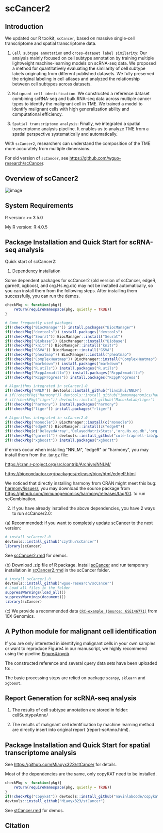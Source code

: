 # scCancer2

## Introduction

We updated our R toolkit, `scCancer`, based on massive single-cell transcriptome and spatial transcriptome data.

1. `Cell subtype annotation` and `cross-dataset label similarity`: Our analysis mainly focused on cell subtype annotation by training multiple lightweight machine-learning models on scRNA-seq data. We proposed a method for quantitatively evaluating the similarity of cell subtype labels originating from different published datasets. We fully preserved the original labeling in cell atlases and analyzed the relationship between cell subtypes across datasets.

2. `Malignant cell identification`: We constructed a reference dataset combining scRNA-seq and bulk RNA-seq data across multiple cancer types to identify the malignant cell in TME. We trained a model to identify malignant cells with high generalization ability and computational efficiency. 

3. `Spatial transcriptome analysis`: Finally, we integrated a spatial transcriptome analysis pipeline. It enables us to analyze TME from a spatial perspective systematically and automatically.

With `scCancer2`, researchers can understand the composition of the TME more accurately from multiple dimensions.

For old version of `scCancer`, see https://github.com/wguo-research/scCancer.

## Overview of scCancer2
![image](https://github.com/czythu/scCancer/blob/master/inst/Overview.png)

## System Requirements

R version: >= 3.5.0

My R version: R 4.0.5

## Package Installation and Quick Start for scRNA-seq analysis

Quick start of scCancer2:

1. Dependency installation

Some dependent packages for scCancer2 (old version of scCancer, edgeR, garnett, xgboost, and org.Hs.eg.db) may not be installed automatically, so you can install them from the following steps. After installing them successfully, you can run the demos.

```R
checkPkg <- function(pkg){
    return(requireNamespace(pkg, quietly = TRUE))
}

# Some frequently used packages
if(!checkPkg("BiocManager")) install.packages("BiocManager")
if(!checkPkg("devtools")) install.packages("devtools")
if(!checkPkg("Seurat")) BiocManager::install("Seurat")
if(!checkPkg("Biobase")) BiocManager::install("Biobase")
if(!checkPkg("knitr")) BiocManager::install("knitr")
if(!checkPkg("GSVA")) BiocManager::install("GSVA")
if(!checkPkg("pheatmap")) BiocManager::install("pheatmap")
if(!checkPkg("ComplexHeatmap")) BiocManager::install("ComplexHeatmap")
if(!checkPkg("markdown")) install.packages("markdown")
if(!checkPkg("R.utils")) install.packages("R.utils")
if(!checkPkg("RcppArmadillo")) install.packages("RcppArmadillo")
if(!checkPkg("RcppProgress")) install.packages("RcppProgress")

# Algorithms integrated in scCancer1.0
if(!checkPkg("NNLM")) devtools::install_github("linxihui/NNLM")
# if(!checkPkg("harmony")) devtools::install_github("immunogenomics/harmony")
# if(!checkPkg("liger")) devtools::install_github("MacoskoLab/liger")
if(!checkPkg("harmony")) install.packages("harmony")
if(!checkPkg("liger")) install.packages("rliger")

# Algorithms integrated in scCancer2.0
if(!checkPkg("monocle")) BiocManager::install(c("monocle"))
if(!checkPkg("edgeR")) BiocManager::install(c("edgeR"))
if(!checkPkg(c('DelayedArray','DelayedMatrixStats','org.Hs.eg.db','org.Mm.eg.db'))) BiocManager::install(c('DelayedArray','DelayedMatrixStats','org.Hs.eg.db','org.Mm.eg.db'))
if(!checkPkg("garnett")) devtools::install_github("cole-trapnell-lab/garnett")
if(!checkPkg("xgboost")) install.packages("xgboost")
```

if errors occur when installing "NNLM", "edgeR" or "harmony", you may install them from the .tar.gz file:

https://cran.r-project.org/src/contrib/Archive/NNLM/

https://bioconductor.org/packages/release/bioc/html/edgeR.html

We noticed that directly installing harmony from CRAN might meet this bug: [harmony/issues/](https://github.com/immunogenomics/harmony/issues/159),
you may download the source package from https://github.com/immunogenomics/harmony/releases/tag/0.1. to run scCombination.

2. If you have already installed the above dependencies, you have 2 ways to run scCancer2.0:

(a) Recommended: if you want to completely update scCancer to the next version:

```R
# install scCancer2.0
devtools::install_github("czythu/scCancer")
library(scCancer)
```

See [scCancer2.rmd](https://github.com/czythu/scCancer/blob/master/vignettes/) for demos.

(b) Download .zip file of R package. Install [scCancer](https://github.com/wguo-research/scCancer) and run temporary installation in [scCancer2.rmd](https://github.com/czythu/scCancer/blob/master/vignettes/) in the scCancer folder.

```R
# install scCancer1.0
devtools::install_github("wguo-research/scCancer")
# Load all files in the folder
suppressWarnings(load_all())
suppressWarnings(document())
library(scCancer)
```

(c) We provide a recommended data [`CRC-example (Source: GSE146771)`](https://cloud.tsinghua.edu.cn/f/eeabce03650244cea46e/?dl=1) from 10X Genomics.

## A Python module for malignant cell identification

If you are only interested in identifying malignant cells in your own samples or want to reproduce Figure4 in our manuscript, we highly recommend using the pipeline [Figure4.ipynb](https://github.com/czythu/scCancer_MicroEnv/tree/master/MalignantCellIdentification)

The constructed reference and several query data sets have been uploaded to: .

The basic processing steps are relied on package `scanpy`, `sklearn` and `xgboost`.

## Report Generation for scRNA-seq analysis

1. The results of cell subtype annotation are stored in folder: cellSubtypeAnno/

2. The results of malignant cell identification by machine learning method are directly insert into original report (report-scAnno.html).

## Package Installation and Quick Start for spatial transcriptome analysis

See https://github.com/Miaoyx323/stCancer for details.

Most of the dependencies are the same, only copyKAT need to be installed.

```R
checkPkg <- function(pkg){
    return(requireNamespace(pkg, quietly = TRUE))
}
if(!checkPkg("copykat")) devtools::install_github("navinlabcode/copykat")
devtools::install_github("Miaoyx323/stCancer")
```

See [stCancer.rmd](https://github.com/czythu/scCancer/blob/master/vignettes/) for demos.

## Citation